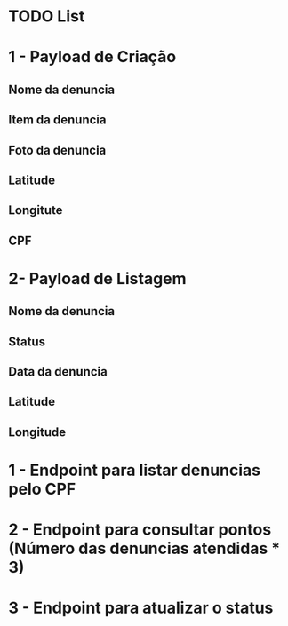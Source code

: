 # TODO List

# 1 - Payload de Criação
## Nome da denuncia
## Item da denuncia
## Foto da denuncia
## Latitude
## Longitute
## CPF

# 2- Payload de Listagem
## Nome da denuncia
## Status
## Data da denuncia
## Latitude
## Longitude

# 1 - Endpoint para listar denuncias pelo CPF
# 2 - Endpoint para consultar pontos (Número das denuncias atendidas * 3)
# 3 - Endpoint para atualizar o status
